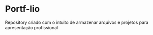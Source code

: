 # Portf-lio
Repository criado com o intuito de armazenar arquivos e projetos para apresentação profissional
